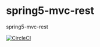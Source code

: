 # spring5-mvc-rest
spring5-mvc-rest

[![CircleCI](https://circleci.com/gh/ravendraksingh/spring5-mvc-rest/tree/master.svg?style=svg)](https://circleci.com/gh/ravendraksingh/spring5-mvc-rest/tree/master)
